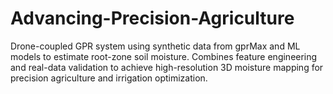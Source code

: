 # Advancing-Precision-Agriculture
Drone-coupled GPR system using synthetic data from gprMax and ML models to estimate root-zone soil moisture. Combines feature engineering and real-data validation to achieve high-resolution 3D moisture mapping for precision agriculture and irrigation optimization.
